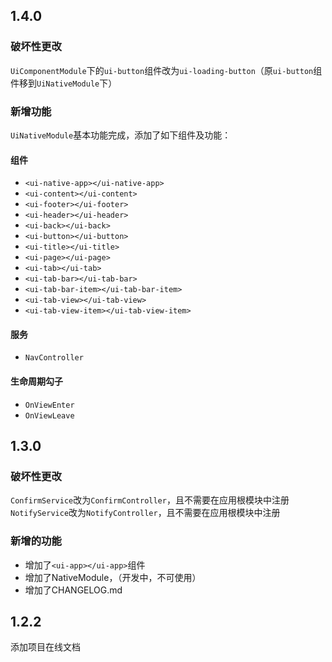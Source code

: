 ## 1.4.0
### 破坏性更改
`UiComponentModule`下的`ui-button`组件改为`ui-loading-button`（原`ui-button`组件移到`UiNativeModule`下）  

### 新增功能
`UiNativeModule`基本功能完成，添加了如下组件及功能：

#### 组件
+ `<ui-native-app></ui-native-app>`
+ `<ui-content></ui-content>`
+ `<ui-footer></ui-footer>`
+ `<ui-header></ui-header>`
+ `<ui-back></ui-back>`
+ `<ui-button></ui-button>`
+ `<ui-title></ui-title>`
+ `<ui-page></ui-page>`
+ `<ui-tab></ui-tab>`
+ `<ui-tab-bar></ui-tab-bar>`
+ `<ui-tab-bar-item></ui-tab-bar-item>`
+ `<ui-tab-view></ui-tab-view>`
+ `<ui-tab-view-item></ui-tab-view-item>`

#### 服务
+ `NavController`

#### 生命周期勾子
+ `OnViewEnter`
+ `OnViewLeave`


## 1.3.0

### 破坏性更改
`ConfirmService`改为`ConfirmController`，且不需要在应用根模块中注册   
`NotifyService`改为`NotifyController`，且不需要在应用根模块中注册

### 新增的功能

+ 增加了`<ui-app></ui-app>`组件
+ 增加了NativeModule，（开发中，不可使用）
+ 增加了CHANGELOG.md

## 1.2.2

添加项目在线文档